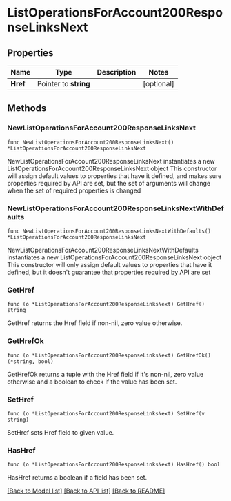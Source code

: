 # ListOperationsForAccount200ResponseLinksNext

## Properties

Name | Type | Description | Notes
------------ | ------------- | ------------- | -------------
**Href** | Pointer to **string** |  | [optional] 

## Methods

### NewListOperationsForAccount200ResponseLinksNext

`func NewListOperationsForAccount200ResponseLinksNext() *ListOperationsForAccount200ResponseLinksNext`

NewListOperationsForAccount200ResponseLinksNext instantiates a new ListOperationsForAccount200ResponseLinksNext object
This constructor will assign default values to properties that have it defined,
and makes sure properties required by API are set, but the set of arguments
will change when the set of required properties is changed

### NewListOperationsForAccount200ResponseLinksNextWithDefaults

`func NewListOperationsForAccount200ResponseLinksNextWithDefaults() *ListOperationsForAccount200ResponseLinksNext`

NewListOperationsForAccount200ResponseLinksNextWithDefaults instantiates a new ListOperationsForAccount200ResponseLinksNext object
This constructor will only assign default values to properties that have it defined,
but it doesn't guarantee that properties required by API are set

### GetHref

`func (o *ListOperationsForAccount200ResponseLinksNext) GetHref() string`

GetHref returns the Href field if non-nil, zero value otherwise.

### GetHrefOk

`func (o *ListOperationsForAccount200ResponseLinksNext) GetHrefOk() (*string, bool)`

GetHrefOk returns a tuple with the Href field if it's non-nil, zero value otherwise
and a boolean to check if the value has been set.

### SetHref

`func (o *ListOperationsForAccount200ResponseLinksNext) SetHref(v string)`

SetHref sets Href field to given value.

### HasHref

`func (o *ListOperationsForAccount200ResponseLinksNext) HasHref() bool`

HasHref returns a boolean if a field has been set.


[[Back to Model list]](../README.md#documentation-for-models) [[Back to API list]](../README.md#documentation-for-api-endpoints) [[Back to README]](../README.md)


